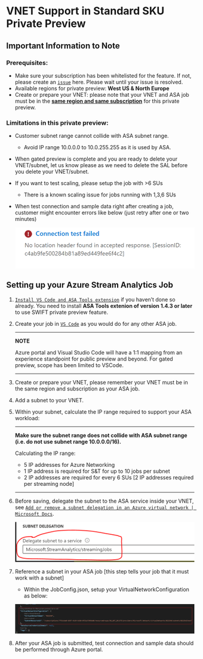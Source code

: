 # VNET Support in Standard SKU Private Preview

## Important Information to Note

### Prerequisites:

-   Make sure your subscription has been whitelisted for the feature. If not,
    please create an
    [`issue`](https://github.com/microsoft/vscode-asa/issues/new?assignees=&labels=&template=swift_prpr.md&title=%5BSWIFT%5D+Subscription+whitelist)
    here. Please wait until your issue is resolved.
-   Available regions for private preview: **West US & North Europe**
-   Create or prepare your VNET: please note that your VNET and ASA job must be
    in the <u>**same region and same subscription**</u> for this private
    preview.

### Limitations in this private preview:

-   Customer subnet range cannot collide with ASA subnet range.
    -   Avoid IP range 10.0.0.0 to 10.0.255.255 as it is used by ASA.
-   When gated preview is complete and you are ready to delete your VNET/subnet,
    let us know please as we need to delete the SAL before you delete your
    VNET/subnet.
-   If you want to test scaling, please setup the job with >6 SUs
    -   There is a known scaling issue for jobs running with 1,3,6 SUs
-   When test connection and sample data right after creating a job, customer
    might encounter errors like below (just retry after one or two minutes)

    ![`connection test failed`](./figures/SWIFT/connection_failed.png)

## Setting up your Azure Stream Analytics Job

1. [`Install VS Code and ASA Tools extension`](https://learn.microsoft.com/en-us/azure/stream-analytics/quick-create-visual-studio-code#prerequisites)
   if you haven’t done so already. You need to install **ASA Tools extenion of
   version 1.4.3 or later** to use SWIFT private preview feature.

2. Create your job in
   [`VS Code`](https://learn.microsoft.com/en-us/azure/stream-analytics/quick-create-visual-studio-code)
   as you would do for any other ASA job.

    ***

    **NOTE**

    Azure portal and Visual Studio Code will have a 1:1 mapping from an
    experience standpoint for public preview and beyond. For gated preview,
    scope has been limited to VSCode.

    ***

3. Create or prepare your VNET, please remember your VNET must be in the same
   region and subscription as your ASA job.

4. Add a subnet to your VNET.

5. Within your subnet, calculate the IP range required to support your ASA
   workload:

    ***

    **Make sure the subnet range does not collide with ASA subnet range (i.e. do
    not use subnet range 10.0.0.0/16).**

    Calculating the IP range:

    - 5 IP addresses for Azure Networking
    - 1 IP address is required for S&T for up to 10 jobs per subnet
    - 2 IP addresses are required for every 6 SUs [2 IP addresses required per
      streaming node]

    ***

6. Before saving, delegate the subnet to the ASA service inside your VNET, see
   [`Add or remove a subnet delegation in an Azure virtual network | Microsoft Docs`](https://learn.microsoft.com/en-us/azure/virtual-network/manage-subnet-delegation).

    ![`subnet delegation`](./figures/SWIFT/subnet_delegation.png)

7. Reference a subnet in your ASA job [this step tells your job that it
   must work with a subnet]

    - Within the JobConfig.json, setup your VirtualNetworkConfiguration as
      below:

    ![`screenshot for VirtualNetworkConfiguration`](./figures/SWIFT/vnet_configuration.png)

8. After your ASA job is submitted, test connection and sample data should be
   performed through Azure portal.
